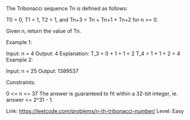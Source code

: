 The Tribonacci sequence Tn is defined as follows: 

T0 = 0, T1 = 1, T2 = 1, and Tn+3 = Tn + Tn+1 + Tn+2 for n >= 0.

Given n, return the value of Tn.

 

Example 1:

Input: n = 4
Output: 4
Explanation:
T_3 = 0 + 1 + 1 = 2
T_4 = 1 + 1 + 2 = 4
Example 2:

Input: n = 25
Output: 1389537
 

Constraints:

0 <= n <= 37
The answer is guaranteed to fit within a 32-bit integer, ie. answer <= 2^31 - 1.

Link: https://leetcode.com/problems/n-th-tribonacci-number/
Level: Easy